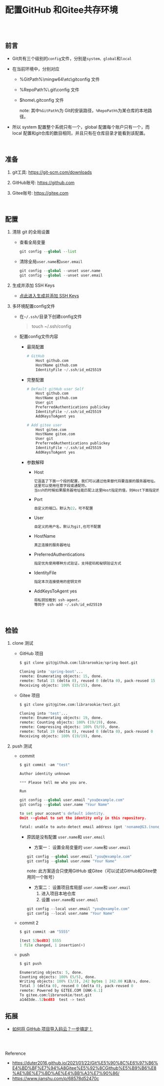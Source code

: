 # 配置GitHub 和Gitee共存环境

</br></br>

## 前言

* Git共有三个级别的`config`文件，分别是`system、global`和`local`

* 在当前环境中，分别对应

  * %GitPath%\mingw64\etc\gitconfig 文件

  * %RepoPath%\\.git\config 文件

  * $home\\.gitconfig 文件

    note: 其中`%GitPath%`为 Git的安装路径，`%RepoPath%`为某仓库的本地路径。

* 所以 system 配置整个系统只有一个，global 配置每个账户只有一个，而 local 配置和git仓库的数目相同，并且只有在仓库目录才能看到该配置。

</br>

## 准备

1. git工具: <https://git-scm.com/downloads>

2. GitHub账号: <https://github.com>

3. Gitee账号: <https://gitee.com>

</br>

## 配置

1. 清除 git 的全局设置

    * 查看全局变量

        ```python
        git config --global --list
        ```

    * 清除全局`user.name`和`user.email`

        ```python
        git config --global --unset user.name
        git config --global --unset user.email
        ```

2. 生成并添加 SSH Keys

    * [点此进入生成并添加 SSH Keys](https://www.cnblogs.com/cure/p/15390170.html "生成&添加 SSH公钥")

3. 多环境配置config文件

    * 在`~/.ssh/`目录下创建config文件
        > touch ~/.ssh/config

    * 配置config文件内容

      * 最简配置

        ```python
        # GitHub
            Host github.com
            HostName github.com
            IdentityFile ~/.ssh/id_ed25519
        ```

      * 完整配置

        ```python
        # Default gitHub user Self
            Host github.com
            HostName github.com
            User git
            PreferredAuthentications publickey
            IdentityFile ~/.ssh/id_ed25519
            AddKeysToAgent yes

        # Add gitee user
            Host gitee.com
            HostName gitee.com
            User git
            PreferredAuthentications publickey
            IdentityFile ~/.ssh/id_ed25519
            AddKeysToAgent yes
        ```

      * 参数解释

        * Host

            ```python
            它涵盖了下面一个段的配置，我们可以通过他来替代将要连接的服务器地址。
            这里可以使用任意字段或通配符。
            当ssh的时候如果服务器地址能匹配上这里Host指定的值，则Host下面指定的HostName将被作为最终的服务器地址使用，并且将使用该Host字段下面配置的所有自定义配置来覆盖默认的/etc/ssh/ssh_config配置信息。
            ```

        * Port

            ```python
            自定义的端口。默认为22，可不配置
            ```

        * User

            ```python
            自定义的用户名，默认为git,也可不配置
            ```

        * HostName

            ```python
            真正连接的服务器地址
            ```

        * PreferredAuthentications

            ```python
            指定优先使用哪种方式验证，支持密码和秘钥验证方式
            ```

        * IdentityFile

            ```python
            指定本次连接使用的密钥文件
            ```

        * AddKeysToAgent yes

            ```python
            将私钥加载到 ssh-agent，
            等同于 ssh-add ~/.ssh/id_ed25519
            ```

</br>

## 检验

1. clone 测试

    * GitHub 项目

        ```python
        $ git clone git@github.com:librarookie/spring-boot.git

        Cloning into 'spring-boot'...
        remote: Enumerating objects: 15, done.
        remote: Total 15 (delta 0), reused 0 (delta 0), pack-reused 15
        Receiving objects: 100% (15/15), done.
        ```

    * Gitee 项目

        ```python
        $ git clone git@gitee.com:librarookie/test.git

        Cloning into 'test'...
        remote: Enumerating objects: 19, done.
        remote: Counting objects: 100% (19/19), done.
        remote: Compressing objects: 100% (9/9), done.
        remote: Total 19 (delta 0), reused 0 (delta 0), pack-reused 0
        Receiving objects: 100% (19/19), done.
        ```

2. push 测试

    * commit

        ```python
        $ git commit -am "test"

        Author identity unknown

        *** Please tell me who you are.

        Run

        git config --global user.email "you@example.com"
        git config --global user.name "Your Name"

        to set your account's default identity.
        Omit --global to set the identity only in this repository.

        fatal: unable to auto-detect email address (got 'noname@G3.(none)')
        ```

      * 原因是没有配置 `user.name`和 `user.email`
        * 方案一： 设置全局变量的 `user.name`和 `user.email`

        ```python
        git config --global user.email "you@example.com"
        git config --global user.name "Your Name"
        ```

        note: 此方案适合只使用GitHub 或Gitee（可以试试GitHub和Gitee使用同一个账号）

        * 方案二： 设置项目库局部 `user.name`和 `user.email`
            1. 进入项目本地仓库
            2. 设置 `user.name`和 `user.email`

        ```python
        git config --local user.email "you@example.com"
        git config --local user.name "Your Name"
        ```

    * commit 2

        ```python
        $ git commit -am "5555" 

        [test 52bcd83] 5555
        1 file changed, 1 insertion(+)
        ```

    * push

        ```python
        $ git push 

        Enumerating objects: 5, done.
        Counting objects: 100% (5/5), done.
        Writing objects: 100% (3/3), 242 bytes | 242.00 KiB/s, done.
        Total 3 (delta 0), reused 0 (delta 0), pack-reused 0
        remote: Powered by GITEE.COM [GNK-6.1]
        To gitee.com:librarookie/test.git
        a14d3de..52bcd83  test -> test
        ```

## 拓展

* [如何将 GitHub 项目导入码云？一步搞定！](https://blog.gitee.com/2018/06/05/github_to_gitee/ "如何将 GitHub 项目导入码云？一步搞定！")

</br></br>

Reference

* <https://duter2016.github.io/2021/01/22/Git%E5%90%8C%E6%97%B6%E4%BD%BF%E7%94%A8Gitee%E5%92%8CGithub%E5%B9%B6%E8%AE%BE%E7%BD%AE%E4%BB%A3%E7%90%86/>
* <https://www.jianshu.com/p/68578d52470c>
